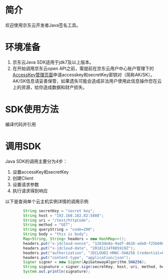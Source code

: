 
# 简介 #


  欢迎使用京东云开发者Java签名工具。 

# 环境准备 #
1. 京东云Java SDK适用于jdk7及以上版本。
2. 在开始调用京东云open API之前，需提前在京东云用户中心账户管理下的[AccessKey管理页面](https://uc.jdcloud.com/accesskey/index)申请accesskey和secretKey密钥对（简称AK/SK）。AK/SK信息请妥善保管，如果遗失可能会造成非法用户使用此信息操作您在云上的资源，给你造成数据和财产损失。

# SDK使用方法 #

编译代码并引用
 
# 调用SDK #
Java SDK的调用主要分为4步：

1. 设置accessKey和secretKey
2. 创建Client
3. 设置请求参数
4. 执行请求得到响应

以下是查询单个云主机实例详情的调用示例

```java
        String secretKey = "secret key";
        String host = "192.168.182.82:5888";
        String uri = "/test/httpCode";
        String method = "GET";
        String queryString = "code=200";
        String body = "this is body";
        Map<String, String> headers = new HashMap<>();
        headers.put("x-jdcloud-nonce", "1263de8a-9adf-4626-ade0-f25b608d3a55");
        headers.put("x-jdcloud-date", "20181114T085919Z");
        headers.put("authorization", "JDCLOUD2-HMAC-SHA256 Credential=636B856DCF14D467D313CCB0C0E2B21C/20181114/cn-north-1/xapw9ul97y4p/jdcloud2_request, SignedHeaders=content-type;x-jdcloud-date;x-jdcloud-nonce, Signature=9b085f63d7fd1583f4fe20356c5770da9dffb51ea66fcdbd45e8a0c8b0a7dbfa");
        headers.put("content-type", "application/json");
        Signer signer = new Signer(ApiGatewayAlgorithm.SHA256);
        String signature = signer.sign(secretKey, host, uri, method, headers, queryString, body);
        System.out.println(signature);

```
